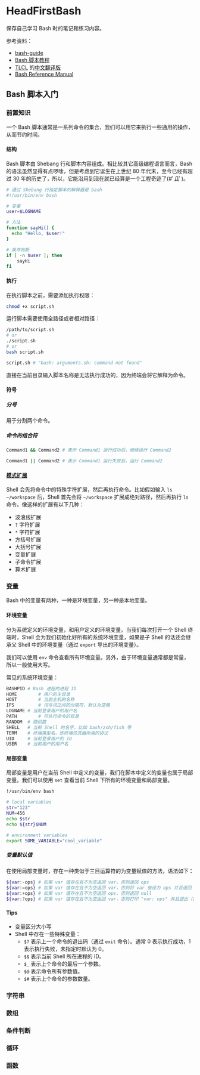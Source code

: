 # HeadFirstBash

保存自己学习 Bash 时的笔记和练习内容。

参考资料：

-   [bash-guide](https://github.com/Idnan/bash-guide)
-   [Bash 脚本教程](https://wangdoc.com/bash/index.html)
-   [TLCL](http://linuxcommand.org/index.php) 的[中文翻译版](https://billie66.github.io/TLCL/index.html)
-   [Bash Reference Manual](https://www.gnu.org/savannah-checkouts/gnu/bash/manual/bash.html)

## Bash 脚本入门

### 前置知识

一个 Bash 脚本通常是一系列命令的集合，我们可以用它来执行一些通用的操作，从而节约时间。

#### 结构

Bash 脚本由 Shebang 行和脚本内容组成。相比较其它高级编程语言而言，Bash 的语法虽然显得有点啰嗦，但是考虑到它诞生在上世纪 80 年代末，至今已经有超过 30 年的历史了，所以，它能沿用到现在就已经算是一个工程奇迹了(#ﾟДﾟ)。

```bash
# 通过 Shebang 行指定脚本的解释器是 bash
#!/usr/bin/env bash

# 变量
user=$LOGNAME

# 方法
function sayHi() {
  echo "Hello, $user!"
}

# 条件判断
if [ -n $user ]; then
	sayHi
fi
```

#### 执行

在执行脚本之前，需要添加执行权限：

```bash
chmod +x script.sh
```

运行脚本需要使用全路径或者相对路径：

```bash
/path/to/script.sh
# or
./script.sh
# or
bash script.sh

script.sh # "bash: arguments.sh: command not found"
```

直接在当前目录输入脚本名称是无法执行成功的，因为终端会将它解释为命令。

#### 符号

##### 分号

用于分割两个命令。

##### 命令的组合符

```bash
Command1 && Command2 # 表示 Command1 运行成功后，继续运行 Command2

Command1 || Command2 # 表示 Command1 运行失败后，运行 Command2
```

#### [模式扩展](https://wangdoc.com/bash/expansion.html)

Shell 会先将命令中的特殊字符扩展，然后再执行命令。比如假如输入 `ls ~/workspace` 后，Shell 首先会将 `~/workspace` 扩展成绝对路径，然后再执行 `ls` 命令。像这样的扩展有以下几种：

- 波浪线扩展
- `?` 字符扩展
- `*` 字符扩展
- 方括号扩展
- 大括号扩展
- 变量扩展
- 子命令扩展
- 算术扩展

### 变量

Bash 中的变量有两种，一种是环境变量，另一种是本地变量。

#### 环境变量

分为系统定义的环境变量，和用户定义的环境变量。当我们每次打开一个 Shell 终端时，Shell 会为我们初始化好所有的系统环境变量，如果是子 Shell 的话还会继承父 Shell 中的环境变量（通过 `export` 导出的环境变量）。

我们可以使用 `env` 命令查看所有环境变量。另外，由于环境变量通常都是常量，所以一般使用大写。

常见的系统环境变量：

```bash
BASHPID # Bash 进程的进程 ID
HOME 		# 用户的主目录
HOST 		# 当前主机的名称
IFS 		# 词与词之间的分隔符，默认为空格
LOGNAME # 当前登录用户的用户名
PATH 		# 可执行命令的目录
RANDOM 	# 随机数
SHELL   # 当前 Shell 的名字，比如 bash/zsh/fish 等
TERM    # 终端类型名，即终端仿真器所用的协议
UID     # 当前登录用户的 ID
USER    # 当前用户的用户名
```

#### 局部变量

局部变量是用户在当前 Shell 中定义的变量，我们在脚本中定义的变量也属于局部变量。我们可以使用 `set` 查看当前 Shell 下所有的环境变量和局部变量。

```bash
!/usr/bin/env bash

# local variables
str="123"
NUM=456
echo $str
echo ${str}$NUM

# environment variables
export SOME_VARIABLE="cool_variable"
```

##### 变量默认值

在使用局部变量时，存在一种类似于三目运算符的为变量赋值的方法，语法如下：

```bash
${var:-ops} # 如果 var 值存在且不为空返回 var，否则返回 ops
${var:=ops} # 如果 var 值存在且不为空返回 var，否则将 var 值设为 ops 并且返回 ops
${var:+ops} # 如果 var 值存在且不为空返回 ops，否则返回 null
${var:?ops} # 如果 var 值存在且不为空返回 var，否则打印 "var: ops" 并且退出（错误码为 1）
```

#### Tips

- 变量区分大小写
- Shell 中存在一些特殊变量：
  - `$?` 表示上一个命令的退出码（通过 `exit` 命令）。通常 0 表示执行成功，1 表示执行失败，未指定时默认为 0。
  - `$$` 表示当前 Shell 所在进程的 ID。
  - `$_` 表示上个命令的最后一个参数。
  - `$@` 表示命令所有参数值。
  - `$#` 表示上个命令的参数数量。

### 字符串

### 数组

### 条件判断

### 循环

### 函数